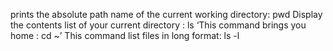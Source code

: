 prints the absolute path name of the current working directory: pwd
Display the contents list of your current directory : ls
‘This command brings you home : cd ~’
This command list files in long format: ls -l
